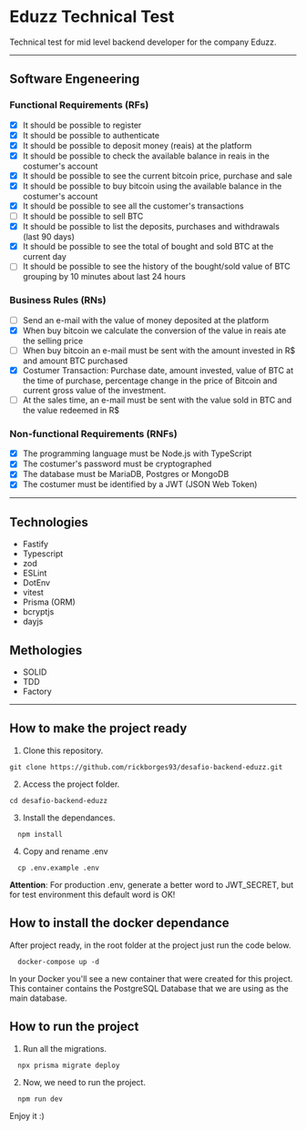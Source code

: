 # Eduzz Technical Test
 Technical test for mid level backend developer for the company Eduzz.

---

## Software Engeneering

### Functional Requirements (RFs)
- [x] It should be possible to register
- [x] It should be possible to authenticate
- [x] It should be possible to deposit money (reais) at the platform
- [x] It should be possible to check the available balance in reais in the costumer's account
- [x] It should be possible to see the current bitcoin price, purchase and sale
- [x] It should be possible to buy bitcoin using the available balance in the costumer's account
- [x] It should be possible to see all the customer's transactions 
- [ ] It should be possible to sell BTC
- [x] It should be possible to list the deposits, purchases and withdrawals (last 90 days)
- [x] It should be possible to see the total of bought and sold BTC at the current day
- [ ] It should be possible to see the history of the bought/sold value of BTC grouping by 10 minutes about last 24 hours

### Business Rules (RNs)
- [ ] Send an e-mail with the value of money deposited at the platform 
- [x] When buy bitcoin we calculate the conversion of the value in reais ate the selling price 
- [ ] When buy bitcoin an e-mail must be sent with the amount invested in R$ and amount BTC purchased
- [x] Costumer Transaction: Purchase date, amount invested, value of BTC at the time of purchase, percentage change in the price of Bitcoin and current gross value of the investment.
- [ ] At the sales time, an e-mail must be sent with the value sold in BTC and the value redeemed in R$

### Non-functional Requirements (RNFs)
- [x] The programming language must be Node.js with TypeScript
- [x] The costumer's password must be cryptographed
- [x] The database must be MariaDB, Postgres or MongoDB
- [x] The costumer must be identified by a JWT (JSON Web Token)

---

## Technologies
- Fastify
- Typescript
- zod
- ESLint
- DotEnv
- vitest
- Prisma (ORM)
- bcryptjs
- dayjs

## Methologies
- SOLID
- TDD
- Factory

---
## How to make the project ready

1. Clone this repository.

```
git clone https://github.com/rickborges93/desafio-backend-eduzz.git
```

2. Access the project folder.

```
cd desafio-backend-eduzz
```

3. Install the dependances.
```
  npm install
```

4. Copy and rename .env
```
  cp .env.example .env
```

**Attention**: For production .env, generate a better word to JWT_SECRET, but for test environment this default word is OK!


## How to install the docker dependance

After project ready, in the root folder at the project just run the code below.

```
  docker-compose up -d
```

In your Docker you'll see a new container that were created for this project. This container contains the PostgreSQL Database that we are using as the main database.

## How to run the project

1. Run all the migrations.

```
  npx prisma migrate deploy
```

2. Now, we need to run the project.

```
  npm run dev
```

Enjoy it :)
